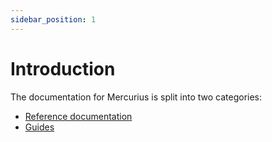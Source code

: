 ```yaml
---
sidebar_position: 1
---
```


# Introduction

The documentation for Mercurius is split into two categories:

- [Reference documentation](/docs/next/reference)
- [Guides](/docs/next/guides)
